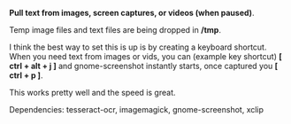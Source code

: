 
__Pull text from images, screen captures, or videos (when paused)__.

Temp image files and text files are being dropped in __/tmp__.

I think the best way to set this is up is by creating a keyboard shortcut. When you need text from images or vids,
you can (example key shortcut) __[ ctrl + alt + j ]__ and gnome-screenshot instantly starts, once captured you __[ ctrl + p ]__.

This works pretty well and the speed is great.



Dependencies: tesseract-ocr, imagemagick, gnome-screenshot, xclip

